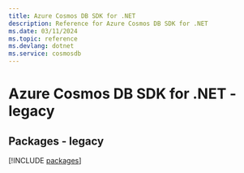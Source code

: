 ```yaml
---
title: Azure Cosmos DB SDK for .NET
description: Reference for Azure Cosmos DB SDK for .NET
ms.date: 03/11/2024
ms.topic: reference
ms.devlang: dotnet
ms.service: cosmosdb
---
```

# Azure Cosmos DB SDK for .NET - legacy
## Packages - legacy
[!INCLUDE [packages](cosmos-db-index.md)]